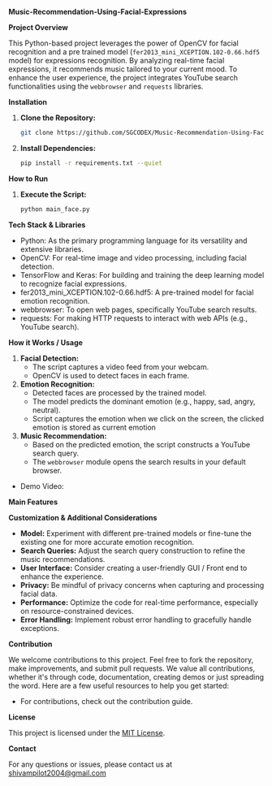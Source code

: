 **Music-Recommendation-Using-Facial-Expressions**

**Project Overview**

This Python-based project leverages the power of OpenCV for facial recognition and a pre trained model (`fer2013_mini_XCEPTION.102-0.66.hdf5` model) for expressions recognition. By analyzing real-time facial expressions, it recommends music tailored to your current mood. To enhance the user experience, the project integrates YouTube search functionalities using the `webbrowser` and `requests` libraries.

**Installation**

1.  **Clone the Repository:**
    ```bash
    git clone https://github.com/SGCODEX/Music-Recommendation-Using-Facial-Expressions.git
    ```
2.  **Install Dependencies:**
    ```bash
    pip install -r requirements.txt --quiet
    ```

**How to Run**

1.  **Execute the Script:**
    ```bash
    python main_face.py
    ```

**Tech Stack & Libraries**

- Python: As the primary programming language for its versatility and extensive libraries.
- OpenCV: For real-time image and video processing, including facial detection.
- TensorFlow and Keras: For building and training the deep learning model to recognize facial expressions.
- fer2013_mini_XCEPTION.102-0.66.hdf5: A pre-trained model for facial emotion recognition.
- webbrowser: To open web pages, specifically YouTube search results.
- requests: For making HTTP requests to interact with web APIs (e.g., YouTube search).

**How it Works / Usage**

1.  **Facial Detection:**
      - The script captures a video feed from your webcam.
      - OpenCV is used to detect faces in each frame.
2.  **Emotion Recognition:**
      - Detected faces are processed by the trained model.
      - The model predicts the dominant emotion (e.g., happy, sad, angry, neutral).
      - Script captures the emotion when we click on the screen, the clicked emotion is stored as current emotion
3.  **Music Recommendation:**
      - Based on the predicted emotion, the script constructs a YouTube search query.
      - The `webbrowser` module opens the search results in your default browser.

- Demo Video: 

**Main Features**

**Customization & Additional Considerations**

  - **Model:** Experiment with different pre-trained models or fine-tune the existing one for more accurate emotion recognition.
  - **Search Queries:** Adjust the search query construction to refine the music recommendations.
  - **User Interface:** Consider creating a user-friendly GUI / Front end to enhance the experience.
  - **Privacy:** Be mindful of privacy concerns when capturing and processing facial data.
  - **Performance:** Optimize the code for real-time performance, especially on resource-constrained devices.
  - **Error Handling:** Implement robust error handling to gracefully handle exceptions.

**Contribution**

We welcome contributions to this project. Feel free to fork the repository, make improvements, and submit pull requests.
We value all contributions, whether it's through code, documentation, creating demos or just spreading the word.
Here are a few useful resources to help you get started:
- For contributions, check out the contribution guide.

**License**

This project is licensed under the [MIT License](https://www.google.com/url?sa=E&source=gmail&q=LICENSE).

**Contact**

For any questions or issues, please contact us at shivampilot2004@gmail.com